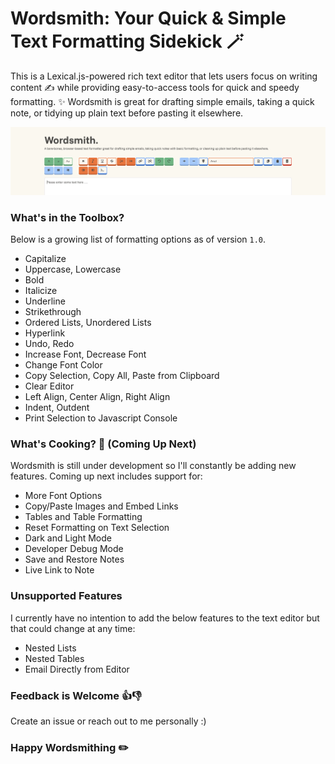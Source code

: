 # Wordsmith: Your Quick & Simple Text Formatting Sidekick 🪄
This is a Lexical.js-powered rich text editor that lets users focus on writing content ✍️ while providing easy-to-access tools for quick and speedy formatting. ✨ Wordsmith is great for drafting simple emails, taking a quick note, or tidying up plain text before pasting it elsewhere.

![Preview Screenshot for Wordsmith Browser Tool](./public/images/wordsmith-screenshot.png "Wordsmith Preview Screenshot")

### What's in the Toolbox?
Below is a growing list of formatting options as of version `1.0`.
- Capitalize
- Uppercase, Lowercase
- Bold
- Italicize
- Underline
- Strikethrough
- Ordered Lists, Unordered Lists
- Hyperlink
- Undo, Redo
- Increase Font, Decrease Font
- Change Font Color
- Copy Selection, Copy All, Paste from Clipboard
- Clear Editor
- Left Align, Center Align, Right Align
- Indent, Outdent
- Print Selection to Javascript Console

### What's Cooking? 🍳 (Coming Up Next)
Wordsmith is still under development so I'll constantly be adding new features. Coming up next includes support for:
* More Font Options
* Copy/Paste Images and Embed Links
* Tables and Table Formatting
* Reset Formatting on Text Selection
* Dark and Light Mode
* Developer Debug Mode
* Save and Restore Notes
* Live Link to Note

### Unsupported Features
I currently have no intention to add the below features to the text editor but that could change at any time:
- Nested Lists
- Nested Tables
- Email Directly from Editor

### Feedback is Welcome 👍👎
Create an issue or reach out to me personally :)

### **Happy Wordsmithing ✏️**